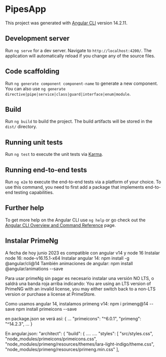 # PipesApp

This project was generated with [Angular CLI](https://github.com/angular/angular-cli) version 14.2.11.

## Development server

Run `ng serve` for a dev server. Navigate to `http://localhost:4200/`. The application will automatically reload if you change any of the source files.

## Code scaffolding

Run `ng generate component component-name` to generate a new component. You can also use `ng generate directive|pipe|service|class|guard|interface|enum|module`.

## Build

Run `ng build` to build the project. The build artifacts will be stored in the `dist/` directory.

## Running unit tests

Run `ng test` to execute the unit tests via [Karma](https://karma-runner.github.io).

## Running end-to-end tests

Run `ng e2e` to execute the end-to-end tests via a platform of your choice. To use this command, you need to first add a package that implements end-to-end testing capabilities.

## Further help

To get more help on the Angular CLI use `ng help` or go check out the [Angular CLI Overview and Command Reference](https://angular.io/cli) page.

## Instalar PrimeNg

A fecha de hoy junio 2023 es compatible con angular v14 y node 16
Instalar node 16: node-v16.15.1-x64
Instalar angular 14: npm install -g @angular/cli@14
También animaciones de angular: npm install @angular/animations --save

Para usar primeNg sin pagar es necesario instalar una versión NO LTS, o saldrá una banda roja arriba indicando:
You are using an LTS version of PrimeNG with an invalid license, you may either switch back to a non-LTS version or purchase a license at PrimeStore.

Como usamos angular 14, instalamos primeng v14:
npm i primeng@14 --save
npm install primeicons --save

en package.json se verá así:
{
...
  "primeicons": "^6.0.1",
  "primeng": "^14.2.3",
...
}

En angular.json:
      "architect": {
        "build": {
	    ....
	    ....
            "styles": [
              "src/styles.css",
              "node_modules/primeicons/primeicons.css",
              "node_modules/primeng/resources/themes/lara-light-indigo/theme.css",
              "node_modules/primeng/resources/primeng.min.css"
            ],

